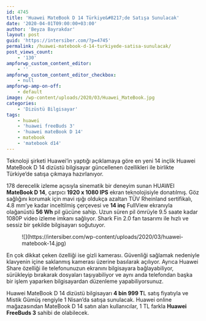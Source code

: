 ```yaml
---
id: 4745
title: 'Huawei MateBook D 14 Türkiye&#8217;de Satışa Sunulacak'
date: '2020-04-01T09:00:00+03:00'
author: 'Beyza Bayrakdar'
layout: post
guid: 'https://intersiber.com/?p=4745'
permalink: /huawei-matebook-d-14-turkiyede-satisa-sunulacak/
post_views_count:
    - '130'
ampforwp_custom_content_editor:
    - ''
ampforwp_custom_content_editor_checkbox:
    - null
ampforwp-amp-on-off:
    - default
image: /wp-content/uploads/2020/03/Huawei_MateBook.jpg
categories:
    - 'Dizüstü Bilgisayar'
tags:
    - huawei
    - 'huawei freeBuds 3'
    - 'huawei mateBook D 14'
    - matebook
    - 'matebook d14'
---
```


Teknoloji şirketi Huawei’in yaptığı açıklamaya göre en yeni 14 inçlik Huawei MateBook D 14 dizüstü bilgisayar güncellenen özellikleri ile birlikte Türkiye’de satışa çıkmaya hazırlanıyor.

178 derecelik izleme açısıyla sinematik bir deneyim sunan HUAWEI **MateBook D 14**, çarpıcı **1920 x 1080 IPS** ekran teknolojisiyle donatılmış. Göz sağlığını korumak için mavi ışığı oldukça azaltan TÜV Rheinland sertifikalı, 4.8 mm’ye kadar inceltilmiş çerçevesi ve **14 inç** FullView ekranıyla olağanüstü **56 Wh** pil gücüne sahip. Uzun süren pil ömrüyle 9.5 saate kadar 1080P video izleme imkanı sağlıyor. Shark Fin 2.0 fan tasarımı ile hızlı ve sessiz bir şekilde bilgisayarı soğutuyor.

<figure class="wp-block-image size-full">![](https://intersiber.com/wp-content/uploads/2020/03/huawei-matebook-14.jpg)</figure>En çok dikkat çeken özelliği ise gizli kamerası. Güvenliği sağlamak nedeniyle klavyenin içine saklanmış kamerası üzerine basılarak açılıyor. Ayrıca Huawei Share özelliği ile telefonunuzun ekranını bilgisayara bağlayabiliyor, sürükleyip bırakarak dosyaları taşıyabiliyor ve aynı anda telefondan başka bir işlem yaparken bilgisayardan düzenleme yapabiliyorsunuz.

Huawei MateBook D 14 dizüstü bilgisayarı **4 bin 999 T**L satış fiyatıyla ve Mistik Gümüş rengiyle 1 Nisan’da satışa sunulacak. Huawei online mağazasından MateBook D 14 satın alan kullanıcılar, 1 TL farkla **Huawei FreeBuds 3** sahibi de olabilecek.